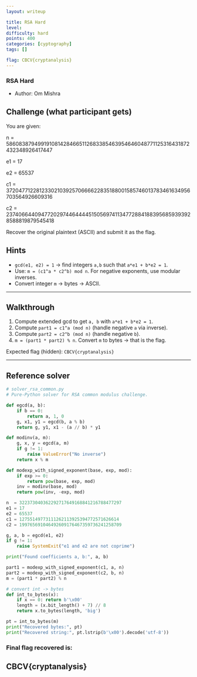 ```yaml
---
layout: writeup

title: RSA Hard
level:
difficulty: hard
points: 400
categories: [cyptography]
tags: []

flag: CBCV{cryptanalysis}
---
```


### RSA Hard
* Author: Om Mishra

## Challenge (what participant gets)

You are given:

n = 5860838794991910814284665112683385463954646048771125316431872432348926417447

e1 = 17

e2 = 65537

c1 = 3720477122812330210392570666622835188001585746013783461634956703564926609316

c2 = 2374066440947720297446444451505697411347728841883956859393928588819879545418


Recover the original plaintext (ASCII) and submit it as the flag.



## Hints
- `gcd(e1, e2) = 1` → find integers `a,b` such that `a*e1 + b*e2 = 1`.
- Use: `m = (c1^a * c2^b) mod n`. For negative exponents, use modular inverses.
- Convert integer `m` → bytes → ASCII.

---

## Walkthrough
1. Compute extended gcd to get `a, b` with `a*e1 + b*e2 = 1`.  
2. Compute `part1 = c1^a (mod n)` (handle negative `a` via inverse).  
3. Compute `part2 = c2^b (mod n)` (handle negative `b`).  
4. `m = (part1 * part2) % n`. Convert `m` to bytes → that is the flag.

Expected flag (hidden): `CBCV{cryptanalysis}`

---

## Reference solver
```python
# solver_rsa_common.py
# Pure-Python solver for RSA common modulus challenge.

def egcd(a, b):
    if b == 0:
        return a, 1, 0
    g, x1, y1 = egcd(b, a % b)
    return g, y1, x1 - (a // b) * y1

def modinv(a, m):
    g, x, y = egcd(a, m)
    if g != 1:
        raise ValueError("No inverse")
    return x % m

def modexp_with_signed_exponent(base, exp, mod):
    if exp >= 0:
        return pow(base, exp, mod)
    inv = modinv(base, mod)
    return pow(inv, -exp, mod)

n  = 322373040362292717649168841216788477297
e1 = 17
e2 = 65537
c1 = 12755149773111262113925394772571626614
c2 = 199765691046492609176467359736241258709

g, a, b = egcd(e1, e2)
if g != 1:
    raise SystemExit("e1 and e2 are not coprime")

print("Found coefficients a, b:", a, b)

part1 = modexp_with_signed_exponent(c1, a, n)
part2 = modexp_with_signed_exponent(c2, b, n)
m = (part1 * part2) % n

# convert int -> bytes
def int_to_bytes(x):
    if x == 0: return b'\x00'
    length = (x.bit_length() + 7) // 8
    return x.to_bytes(length, 'big')

pt = int_to_bytes(m)
print("Recovered bytes:", pt)
print("Recovered string:", pt.lstrip(b'\x00').decode('utf-8'))

```

### Final flag recovered is:
## CBCV{cryptanalysis}
